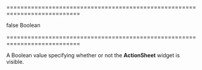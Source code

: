 ===========================================================================
<!--default-->false<!--/default-->
<!--type-->Boolean<!--/type-->
===========================================================================

<!--shortDescription-->
A Boolean value specifying whether or not the **ActionSheet** widget is visible.
<!--/shortDescription-->

<!--fullDescription-->

<!--/fullDescription-->